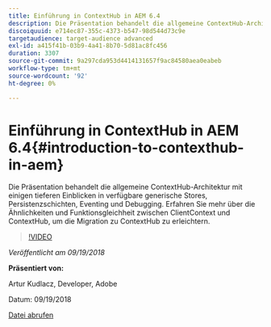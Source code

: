 ```yaml
---
title: Einführung in ContextHub in AEM 6.4
description: Die Präsentation behandelt die allgemeine ContextHub-Architektur mit einigen tieferen Einblicken in verfügbare generische Stores, Persistenzschichten, Eventing und Debugging. Erfahren Sie mehr über die Ähnlichkeiten und Funktionsgleichheit zwischen ClientContext und ContextHub, um die Migration zu ContextHub zu erleichtern.
discoiquuid: e714ec87-355c-4373-b547-98d544d73c9e
targetaudience: target-audience advanced
exl-id: a415f41b-03b9-4a41-8b70-5d81ac8fc456
duration: 3307
source-git-commit: 9a297cda953d4414131657f9ac84580aea0eabeb
workflow-type: tm+mt
source-wordcount: '92'
ht-degree: 0%

---
```


# Einführung in ContextHub in AEM 6.4{#introduction-to-contexthub-in-aem}

Die Präsentation behandelt die allgemeine ContextHub-Architektur mit einigen tieferen Einblicken in verfügbare generische Stores, Persistenzschichten, Eventing und Debugging. Erfahren Sie mehr über die Ähnlichkeiten und Funktionsgleichheit zwischen ClientContext und ContextHub, um die Migration zu ContextHub zu erleichtern.

>[!VIDEO](https://video.tv.adobe.com/v/23839/?quality=9)

*Veröffentlicht am 09/19/2018*

**Präsentiert von:**

Artur Kudlacz, Developer, Adobe

Datum: 09/19/2018

[Datei abrufen](assets/gems-session-introduction-to-contexthub-in-aem-64.pdf)

<!--
[Get back to the Overview](https://helpx.adobe.com/de/experience-manager/kt/eseminars/gems/aem-index.html)
-->
